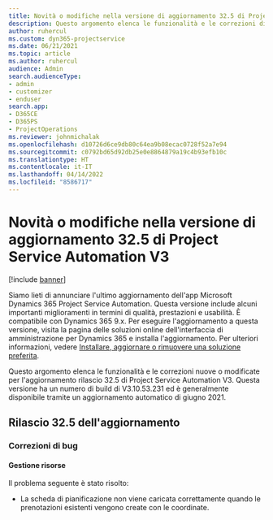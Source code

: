 ```yaml
---
title: Novità o modifiche nella versione di aggiornamento 32.5 di Project Service Automation V3
description: Questo argomento elenca le funzionalità e le correzioni disponibili nella versione di aggiornamento 32.5 di Project Service Automation V3.
author: ruhercul
ms.custom: dyn365-projectservice
ms.date: 06/21/2021
ms.topic: article
ms.author: ruhercul
audience: Admin
search.audienceType:
- admin
- customizer
- enduser
search.app:
- D365CE
- D365PS
- ProjectOperations
ms.reviewer: johnmichalak
ms.openlocfilehash: d10726d6ce9db80c64ea9b08ecac0728f52a7e94
ms.sourcegitcommit: c0792bd65d92db25e0e8864879a19c4b93efb10c
ms.translationtype: HT
ms.contentlocale: it-IT
ms.lasthandoff: 04/14/2022
ms.locfileid: "8586717"
---
```

# <a name="whats-new-or-changed-in-project-service-automation-update-release-325-v3"></a>Novità o modifiche nella versione di aggiornamento 32.5 di Project Service Automation V3

[!include [banner](../includes/psa-now-project-operations.md)]

Siamo lieti di annunciare l'ultimo aggiornamento dell'app Microsoft Dynamics 365 Project Service Automation. Questa versione include alcuni importanti miglioramenti in termini di qualità, prestazioni e usabilità. È compatibile con Dynamics 365 9.x. Per eseguire l'aggiornamento a questa versione, visita la pagina delle soluzioni online dell'interfaccia di amministrazione per Dynamics 365 e installa l'aggiornamento. Per ulteriori informazioni, vedere [Installare, aggiornare o rimuovere una soluzione preferita](/power-platform/admin/install-remove-preferred-solution).

Questo argomento elenca le funzionalità e le correzioni nuove o modificate per l'aggiornamento rilascio 32.5 di Project Service Automation V3. Questa versione ha un numero di build di V3.10.53.231 ed è generalmente disponibile tramite un aggiornamento automatico di giugno 2021.

## <a name="update-release-325"></a>Rilascio 32.5 dell'aggiornamento

### <a name="bug-fixes"></a>Correzioni di bug

#### <a name="resource-management"></a>Gestione risorse

Il problema seguente è stato risolto:

- La scheda di pianificazione non viene caricata correttamente quando le prenotazioni esistenti vengono create con le coordinate.

